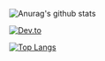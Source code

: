 ![Anurag's github stats](https://github-readme-stats.vercel.app/api?username=blyncnov)

[![Dev.to](https://github-readme-stats.vercel.app/api/pin/?username=blyncnov&repo=dev.to)](https://github.com/blyncnov/dev.to)

[![Top Langs](https://github-readme-stats.vercel.app/api/top-langs/?username=blyncnov)](https://github.com/blyncnov/github-readme-stats)
